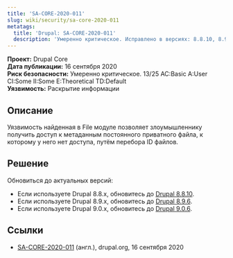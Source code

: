 ```yaml
---
title: 'SA-CORE-2020-011'
slug: wiki/security/sa-core-2020-011
metatags:
  title: 'Drupal: SA-CORE-2020-011'
  description: 'Умеренно критическое. Исправлено в версиях: 8.8.10, 8.9.6, 9.0.6.'
---
```


**Проект:** Drupal Core\
**Дата публикации:** 16 сентября 2020\
**Риск безопасности:** Умеренно критическое. 13/25 AC:Basic A:User CI:Some II:Some E:Theoretical TD:Default\
**Уязвимость:** Раскрытие информации

## Описание

Уязвимость найденная в File модуле позволяет злоумышленнику получить доступ к метаданным постоянного приватного файла, к которому у него нет доступа, путём перебора ID файлов.

## Решение

Обновиться до актуальных версий:

- Если используете Drupal 8.8.x, обновитесь до [Drupal 8.8.10](../../../releases/8/8.8.x/8.8.10/index.md).
- Если используете Drupal 8.9.x, обновитесь до [Drupal 8.9.6](../../../releases/8/8.9.x/8.9.6/index.md).
- Если используете Drupal 9.0.x, обновитесь до [Drupal 9.0.6](../../../releases/9/9.0.x/9.0.6/index.md).

## Ссылки

- [SA-CORE-2020-011](https://www.drupal.org/sa-core-2020-011) (англ.), drupal.org, 16 сентября 2020